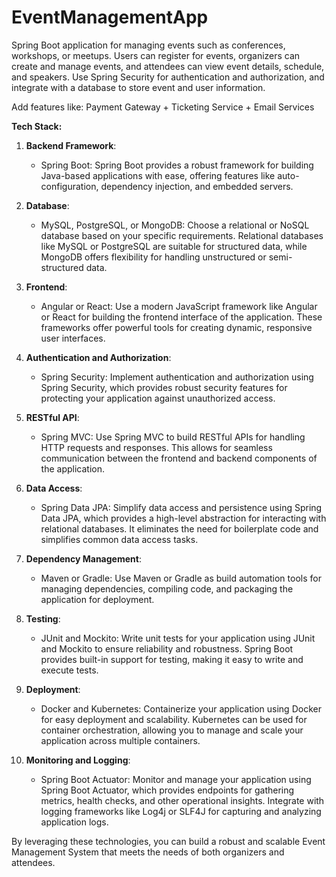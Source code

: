 # EventManagementApp

Spring Boot application for managing events such as conferences, workshops, or meetups. Users can register for events, organizers can create and manage events, and attendees can view event details, schedule, and speakers. Use Spring Security for authentication and authorization, and integrate with a database to store event and user information.

Add features like: Payment Gateway + Ticketing Service + Email Services

**Tech Stack:**

1. **Backend Framework**: 
   - Spring Boot: Spring Boot provides a robust framework for building Java-based applications with ease, offering features like auto-configuration, dependency injection, and embedded servers.

2. **Database**:
   - MySQL, PostgreSQL, or MongoDB: Choose a relational or NoSQL database based on your specific requirements. Relational databases like MySQL or PostgreSQL are suitable for structured data, while MongoDB offers flexibility for handling unstructured or semi-structured data.

3. **Frontend**:
   - Angular or React: Use a modern JavaScript framework like Angular or React for building the frontend interface of the application. These frameworks offer powerful tools for creating dynamic, responsive user interfaces.

4. **Authentication and Authorization**:
   - Spring Security: Implement authentication and authorization using Spring Security, which provides robust security features for protecting your application against unauthorized access.

5. **RESTful API**:
   - Spring MVC: Use Spring MVC to build RESTful APIs for handling HTTP requests and responses. This allows for seamless communication between the frontend and backend components of the application.

6. **Data Access**:
   - Spring Data JPA: Simplify data access and persistence using Spring Data JPA, which provides a high-level abstraction for interacting with relational databases. It eliminates the need for boilerplate code and simplifies common data access tasks.

7. **Dependency Management**:
   - Maven or Gradle: Use Maven or Gradle as build automation tools for managing dependencies, compiling code, and packaging the application for deployment.

8. **Testing**:
   - JUnit and Mockito: Write unit tests for your application using JUnit and Mockito to ensure reliability and robustness. Spring Boot provides built-in support for testing, making it easy to write and execute tests.

9. **Deployment**:
   - Docker and Kubernetes: Containerize your application using Docker for easy deployment and scalability. Kubernetes can be used for container orchestration, allowing you to manage and scale your application across multiple containers.

10. **Monitoring and Logging**:
    - Spring Boot Actuator: Monitor and manage your application using Spring Boot Actuator, which provides endpoints for gathering metrics, health checks, and other operational insights. Integrate with logging frameworks like Log4j or SLF4J for capturing and analyzing application logs.

By leveraging these technologies, you can build a robust and scalable Event Management System that meets the needs of both organizers and attendees.
